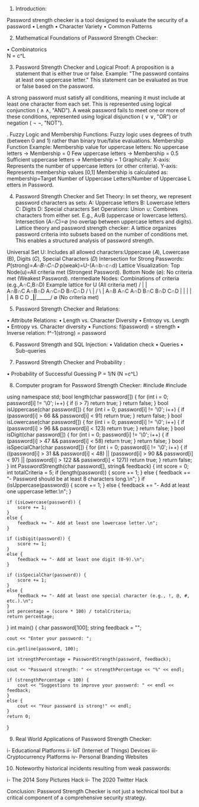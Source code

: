 1) Introduction: 

Password strength checker is a tool designed to evaluate the security of a password
• Length
• Character Variety 
• Common Patterns 

  
2) Mathematical Foundations of Password Strength Checker:

• Combinatorics   
       N = c^L 
 
3) Password Strength Checker and Logical Proof:
A proposition is a statement that is either true or false.
Example: "The password contains at least one uppercase letter." This statement can be evaluated as true or false based on the password.

A strong password must satisfy all conditions, meaning it must include at least one character from each set. This is represented using logical conjunction (
∧
∧, "AND").
A weak password fails to meet one or more of these conditions, represented using logical disjunction (
∨
∨, "OR") or negation (
¬
¬, "NOT"). 

. Fuzzy Logic and Membership Functions:
Fuzzy logic uses degrees of truth (between 0 and 1) rather than binary true/false evaluations.
Membership Function Example:
Membership value for uppercase letters:
No uppercase letters → Membership = 0
Few uppercase letters → Membership = 0.5
Sufficient uppercase letters → Membership = 1
Graphically:
X-axis: Represents the number of uppercase letters (or other criteria).
Y-axis: Represents membership values 
[0,1]
Membership is calculated as:
 membership=Target Number of Uppercase Letters/Number of Uppercase Letters in Password.


4) Password Strength Checker and Set Theory: 
In set theory, we represent password characters as sets:
A: Uppercase letters
B: Lowercase letters
C: Digits
D: Special characters
Set Operations:
Union 
∪: Combines characters from either set. E.g., 
A∪B (uppercase or lowercase letters).
Intersection (A∩C)=∅ (no overlap between uppercase letters and digits).
Lattice theory and password strength checker:
​A lattice organizes password criteria into subsets based on the number of conditions met. This enables a structured analysis of password strength.

Universal Set 
U: Includes all allowed characters:Uppercase (𝐴), Lowercase (B), Digits (𝐶), Special Characters (𝐷)
Intersection for Strong Passwords:
𝑃(strong)=𝐴∩𝐵∩𝐶∩𝐷
p(weak)=U-(A∩b∩c∩d)
Lattice Visualization:
Top Node(u)=All criteria met (Strongest Password).
Bottom Node (∅): No criteria met (Weakest Password).
ntermediate Nodes: Combinations of criteria (e.g.,A∩C,B∩D)
Example lattice for 
                  U (All criteria met)
             /       |       |       \
          A∩B∩C    A∩B∩D    A∩C∩D    B∩C∩D
           /   \       |       /   \       |
         A∩B    A∩C    A∩D    B∩C    B∩D    C∩D
          |       |       |       |       |
          A       B       C       D
          \_______|_______|_______/
                  ∅ (No criteria met)





5) Password Strength Checker and Relations:
 
• Attribute Relations: 
     • Length vs. Character Diversity
     • Entropy vs. Length
     • Entropy vs. Character diversity
  • Functions: 
       f(password) = strength 
  • Inverse relation: 
       f^-1(strong) = password

6) Password Strength and SQL Injection:
  • Validation check
    • Queries 
      • Sub-queries

7) Password Strength Checker and Probability : 

  • Probability of Successful Guessing
       P = 1/N  (N =c^L)

8) Computer program for Password Strength Checker:
#include <iostream>
#include <string>

using namespace std;
bool length(char password[]) {
    for (int i = 0; password[i] != '\0'; i++) {
        if (i > 7) return true;
    }
    return false;
}
bool isUppercase(char password[]) {
    for (int i = 0; password[i] != '\0'; i++)
    {
        if (password[i] > 66 && password[i] < 91)
            return true;
    }
    return false;
}
bool isLowercase(char password[]) {
    for (int i = 0; password[i] != '\0'; i++)
    {
        if (password[i] > 96 && password[i] < 123) 
            return true;
    }
    return false;
}
bool isDigit(char password[]) {
    for (int i = 0; password[i] != '\0'; i++) 
    {
        if (password[i] > 47 && password[i] < 58)
            return true;
    }
    return false;
}
bool isSpecialChar(char password[]) {
    for (int i = 0; password[i] != '\0'; i++) 
    {
        if ((password[i] > 31 && password[i] < 48) || (password[i] > 90 && password[i] < 97) || (password[i] > 122 && password[i] < 127)) 
            return true;
    }
    return false;
}
int PasswordStrength(char password[], string& feedback) {
    int score = 0;
    int totalCriteria = 5;
    if (length(password)) {
        score += 1;
    }
    else {
        feedback += "- Password should be at least 8 characters long.\n";
    }
    if (isUppercase(password)) {
        score += 1;
    }
    else {
        feedback += "- Add at least one uppercase letter.\n";
    }

    if (isLowercase(password)) {
        score += 1;
    }
    else {
        feedback += "- Add at least one lowercase letter.\n";
    }

    if (isDigit(password)) {
        score += 1;
    }
    else {
        feedback += "- Add at least one digit (0-9).\n";
    }

    if (isSpecialChar(password)) {
        score += 1;
    }
    else {
        feedback += "- Add at least one special character (e.g., !, @, #, etc.).\n";
    }
    int percentage = (score * 100) / totalCriteria;
    return percentage;
}
int main() {
    char  password[100];
    string feedback = "";

    cout << "Enter your password: ";

    cin.getline(password, 100);

    int strengthPercentage = PasswordStrength(password, feedback);

    cout << "Password strength: " << strengthPercentage << "%" << endl;

    if (strengthPercentage < 100) {
        cout << "Suggestions to improve your password: " << endl << feedback;
    }
    else {
        cout << "Your password is strong!" << endl;
    }
    return 0;
}

9) Real World Applications of Password Strength Checker: 

  i- Educational Platforms
  ii- IoT (Internet of Things) Devices
  iii- Cryptocurrency Platforms
  iv- Personal Branding Websites

10) Noteworthy historical incidents resulting from weak passwords:

  i- The 2014 Sony Pictures Hack
  ii- The 2020 Twitter Hack

Conclusion:
Password Strength Checker is not just a technical tool but a critical component of a comprehensive security strategy.






